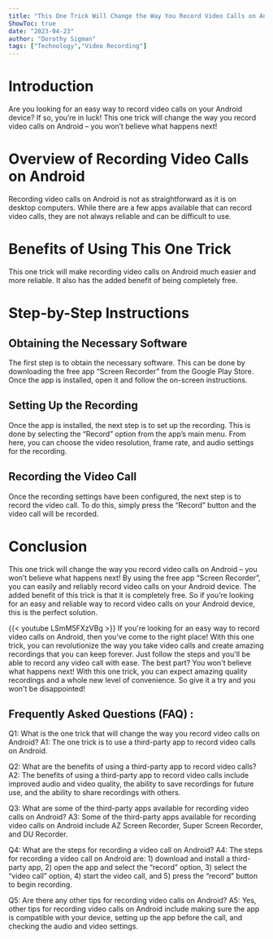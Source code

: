 ```yaml
---
title: "This One Trick Will Change the Way You Record Video Calls on Android - You Won't Believe What Happens Next!"
ShowToc: true 
date: "2023-04-23"
author: "Dorothy Sigman" 
tags: ["Technology","Video Recording"]
---
```

# Introduction 
Are you looking for an easy way to record video calls on your Android device? If so, you’re in luck! This one trick will change the way you record video calls on Android – you won’t believe what happens next! 

# Overview of Recording Video Calls on Android
Recording video calls on Android is not as straightforward as it is on desktop computers. While there are a few apps available that can record video calls, they are not always reliable and can be difficult to use. 

# Benefits of Using This One Trick
This one trick will make recording video calls on Android much easier and more reliable. It also has the added benefit of being completely free. 

# Step-by-Step Instructions
## Obtaining the Necessary Software
The first step is to obtain the necessary software. This can be done by downloading the free app “Screen Recorder” from the Google Play Store. Once the app is installed, open it and follow the on-screen instructions. 

## Setting Up the Recording
Once the app is installed, the next step is to set up the recording. This is done by selecting the “Record” option from the app’s main menu. From here, you can choose the video resolution, frame rate, and audio settings for the recording. 

## Recording the Video Call
Once the recording settings have been configured, the next step is to record the video call. To do this, simply press the “Record” button and the video call will be recorded. 

# Conclusion
This one trick will change the way you record video calls on Android – you won’t believe what happens next! By using the free app “Screen Recorder”, you can easily and reliably record video calls on your Android device. The added benefit of this trick is that it is completely free. So if you’re looking for an easy and reliable way to record video calls on your Android device, this is the perfect solution.

{{< youtube LSmM5FXzVBg >}} 
If you're looking for an easy way to record video calls on Android, then you've come to the right place! With this one trick, you can revolutionize the way you take video calls and create amazing recordings that you can keep forever. Just follow the steps and you'll be able to record any video call with ease. The best part? You won't believe what happens next! With this one trick, you can expect amazing quality recordings and a whole new level of convenience. So give it a try and you won't be disappointed!

## Frequently Asked Questions (FAQ) :
Q1: What is the one trick that will change the way you record video calls on Android?
A1: The one trick is to use a third-party app to record video calls on Android.

Q2: What are the benefits of using a third-party app to record video calls?
A2: The benefits of using a third-party app to record video calls include improved audio and video quality, the ability to save recordings for future use, and the ability to share recordings with others.

Q3: What are some of the third-party apps available for recording video calls on Android?
A3: Some of the third-party apps available for recording video calls on Android include AZ Screen Recorder, Super Screen Recorder, and DU Recorder.

Q4: What are the steps for recording a video call on Android?
A4: The steps for recording a video call on Android are: 1) download and install a third-party app, 2) open the app and select the “record” option, 3) select the “video call” option, 4) start the video call, and 5) press the “record” button to begin recording.

Q5: Are there any other tips for recording video calls on Android?
A5: Yes, other tips for recording video calls on Android include making sure the app is compatible with your device, setting up the app before the call, and checking the audio and video settings.


